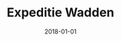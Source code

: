 ---
layout: site
title: "Expeditie Wadden"
date: 2018-01-01
categories: [community]
version: 1.6.6
major: 1
minor: 6
patch: 6
slug: expeditie-wadden
link: https://www.expeditiewadden.nl/
submitter: lpolepeddi
permalink: /sites/:slug
---